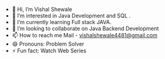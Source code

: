 - 👋 Hi, I’m Vishal Shewale
- 👀 I’m interested in Java Development and SQL .
- 🌱 I’m currently learning Full stack JAVA.
- 💞️ I’m looking to collaborate on Java Backend Development
- 📫 How to reach me Mail - vishalshewale4481@gmail.com
- 😄 Pronouns: Problem Solver
- ⚡ Fun fact: Watch Web Series

<!---
FigherJet/FigherJet is a ✨ special ✨ repository because its `README.md` (this file) appears on your GitHub profile.
You can click the Preview link to take a look at your changes.
--->
